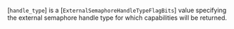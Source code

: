 [`handle_type`] is a [`ExternalSemaphoreHandleTypeFlagBits`] value
specifying the external semaphore handle type for which capabilities
will be returned.